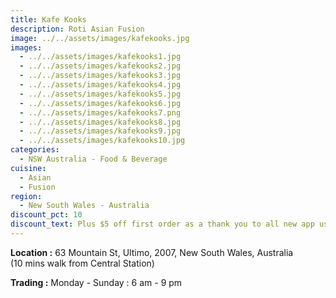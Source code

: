 ```yaml
---
title: Kafe Kooks
description: Roti Asian Fusion
image: ../../assets/images/kafekooks.jpg
images:
  - ../../assets/images/kafekooks1.jpg
  - ../../assets/images/kafekooks2.jpg
  - ../../assets/images/kafekooks3.jpg
  - ../../assets/images/kafekooks4.jpg
  - ../../assets/images/kafekooks5.jpg
  - ../../assets/images/kafekooks6.jpg
  - ../../assets/images/kafekooks7.png
  - ../../assets/images/kafekooks8.jpg
  - ../../assets/images/kafekooks9.jpg
  - ../../assets/images/kafekooks10.jpg
categories:
  - NSW Australia - Food & Beverage
cuisine:
  - Asian
  - Fusion
region:
  - New South Wales - Australia
discount_pct: 10
discount_text: Plus $5 off first order as a thank you to all new app users
---
```

**Location :** 63 Mountain St, Ultimo, 2007, New South Wales, Australia\
(10 mins walk from Central Station)

**Trading :** Monday - Sunday : 6 am - 9 pm
